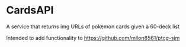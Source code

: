 # CardsAPI
A service that returns img URLs of pokemon cards given a 60-deck list

Intended to add functionality to https://github.com/milon8561/ptcg-sim 
